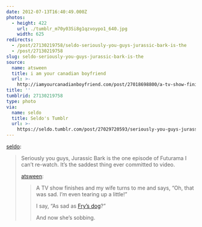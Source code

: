 ```yaml
---
date: 2012-07-13T16:40:49.000Z
photos:
  - height: 422
    url: ./tumblr_m70y03Si8g1qzvoypo1_640.jpg
    width: 625
redirects:
  - /post/27130219758/seldo-seriously-you-guys-jurassic-bark-is-the
  - /post/27130219758
slug: seldo-seriously-you-guys-jurassic-bark-is-the
source:
  name: atsween
  title: i am your canadian boyfriend
  url: >-
    http://iamyourcanadianboyfriend.com/post/27018698800/a-tv-show-finishes-and-my-wife-turns-to-me-and
title: ''
tumblrid: 27130219758
type: photo
via:
  name: seldo
  title: Seldo's Tumblr
  url: >-
    https://seldo.tumblr.com/post/27029720593/seriously-you-guys-jurassic-bark-is-the-one
---
```

<p><a href="http://seldo.tumblr.com/post/27029720593/seriously-you-guys-jurassic-bark-is-the-one" class="tumblr_blog">seldo</a>:</p>

<blockquote><p>Seriously you guys, Jurassic Bark is the one episode of Futurama I can’t re-watch. It’s the saddest thing ever committed to video.</p>
<p><a class="tumblr_blog" href="http://iamyourcanadianboyfriend.com/post/27018698800/a-tv-show-finishes-and-my-wife-turns-to-me-and">atsween</a>:</p>
<blockquote>
<p>A TV show finishes and my wife turns to me and says, “Oh, that was sad. I’m even tearing up a little!”</p>
<p>I say, “As sad as <a href="http://en.m.wikipedia.org/wiki/Jurassic_Bark">Fry’s dog</a>?”</p>
<p>And now she’s sobbing.</p>
</blockquote></blockquote>
